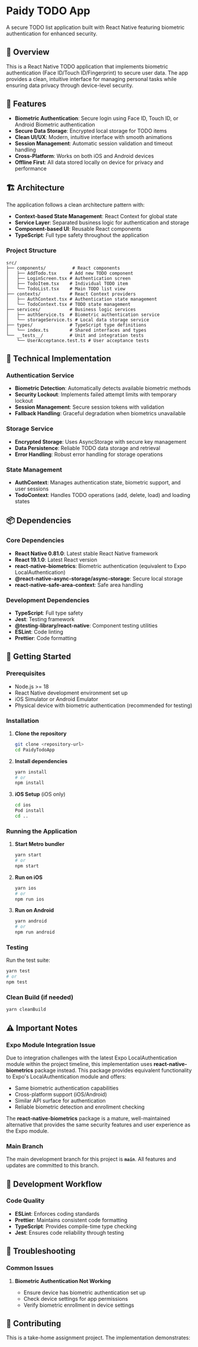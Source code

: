 # Paidy TODO App

A secure TODO list application built with React Native featuring biometric authentication for enhanced security.

## 📱 Overview

This is a React Native TODO application that implements biometric authentication (Face ID/Touch ID/Fingerprint) to secure user data. The app provides a clean, intuitive interface for managing personal tasks while ensuring data privacy through device-level security.

## 🎯 Features

- **Biometric Authentication**: Secure login using Face ID, Touch ID, or Android Biometric authentication
- **Secure Data Storage**: Encrypted local storage for TODO items
- **Clean UI/UX**: Modern, intuitive interface with smooth animations
- **Session Management**: Automatic session validation and timeout handling
- **Cross-Platform**: Works on both iOS and Android devices
- **Offline First**: All data stored locally on device for privacy and performance

## 🏗️ Architecture

The application follows a clean architecture pattern with:

- **Context-based State Management**: React Context for global state
- **Service Layer**: Separated business logic for authentication and storage
- **Component-based UI**: Reusable React components
- **TypeScript**: Full type safety throughout the application

### Project Structure

```
src/
├── components/          # React components
│   ├── AddTodo.tsx     # Add new TODO component
│   ├── LoginScreen.tsx # Authentication screen
│   ├── TodoItem.tsx    # Individual TODO item
│   └── TodoList.tsx    # Main TODO list view
├── contexts/           # React Context providers
│   ├── AuthContext.tsx # Authentication state management
│   └── TodoContext.tsx # TODO state management
├── services/           # Business logic services
│   ├── authService.ts  # Biometric authentication service
│   └── storageService.ts # Local data storage service
├── types/              # TypeScript type definitions
│   └── index.ts        # Shared interfaces and types
└── __tests__/          # Unit and integration tests
    └── UserAcceptance.test.ts # User acceptance tests
```

## 🔧 Technical Implementation

### Authentication Service

- **Biometric Detection**: Automatically detects available biometric methods
- **Security Lockout**: Implements failed attempt limits with temporary lockout
- **Session Management**: Secure session tokens with validation
- **Fallback Handling**: Graceful degradation when biometrics unavailable

### Storage Service

- **Encrypted Storage**: Uses AsyncStorage with secure key management
- **Data Persistence**: Reliable TODO data storage and retrieval
- **Error Handling**: Robust error handling for storage operations

### State Management

- **AuthContext**: Manages authentication state, biometric support, and user sessions
- **TodoContext**: Handles TODO operations (add, delete, load) and loading states

## 📦 Dependencies

### Core Dependencies

- **React Native 0.81.0**: Latest stable React Native framework
- **React 19.1.0**: Latest React version
- **react-native-biometrics**: Biometric authentication (equivalent to Expo LocalAuthentication)
- **@react-native-async-storage/async-storage**: Secure local storage
- **react-native-safe-area-context**: Safe area handling

### Development Dependencies

- **TypeScript**: Full type safety
- **Jest**: Testing framework
- **@testing-library/react-native**: Component testing utilities
- **ESLint**: Code linting
- **Prettier**: Code formatting

## 🚀 Getting Started

### Prerequisites

- Node.js >= 18
- React Native development environment set up
- iOS Simulator or Android Emulator
- Physical device with biometric authentication (recommended for testing)

### Installation

1. **Clone the repository**

   ```bash
   git clone <repository-url>
   cd PaidyTodoApp
   ```

2. **Install dependencies**

   ```bash
   yarn install
   # or
   npm install
   ```

3. **iOS Setup** (iOS only)
   ```bash
   cd ios
   Pod install
   cd ..
   ```

### Running the Application

1. **Start Metro bundler**

   ```bash
   yarn start
   # or
   npm start
   ```

2. **Run on iOS**

   ```bash
   yarn ios
   # or
   npm run ios
   ```

3. **Run on Android**
   ```bash
   yarn android
   # or
   npm run android
   ```

### Testing

Run the test suite:

```bash
yarn test
# or
npm test
```

### Clean Build (if needed)

```bash
yarn cleanBuild
```

## ⚠️ Important Notes

### Expo Module Integration Issue

Due to integration challenges with the latest Expo LocalAuthentication module within the project timeline, this implementation uses **react-native-biometrics** package instead. This package provides equivalent functionality to Expo's LocalAuthentication module and offers:

- Same biometric authentication capabilities
- Cross-platform support (iOS/Android)
- Similar API surface for authentication
- Reliable biometric detection and enrollment checking

The **react-native-biometrics** package is a mature, well-maintained alternative that provides the same security features and user experience as the Expo module.

### Main Branch

The main development branch for this project is **`main`**. All features and updates are committed to this branch.

## 🔄 Development Workflow

### Code Quality

- **ESLint**: Enforces coding standards
- **Prettier**: Maintains consistent code formatting
- **TypeScript**: Provides compile-time type checking
- **Jest**: Ensures code reliability through testing

## 🐛 Troubleshooting

### Common Issues

1. **Biometric Authentication Not Working**

   - Ensure device has biometric authentication set up
   - Check device settings for app permissions
   - Verify biometric enrollment in device settings

## 🤝 Contributing

This is a take-home assignment project. The implementation demonstrates:

